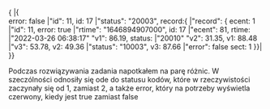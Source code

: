 { |{  
error: false |"id": 11,
id: 17 |"status": "20003",
record:{ |"record": {
ecent: 1 |"id": 11,
error: true |"rtime": "1646894907000",
id: 17 |"ecent": 81,
rtime: |"2022-03-26 06:38:17" "v1": 86.19,
status: |"20010" "v2": 31.35,
v1: 88.48 |"v3": 53.78,
v2: 49.36 |"status": "10003",
v3: 87.66 |"error": false
sect: 1 }}| }}

Podczas rozwiązywania zadania napotkałem na parę różnic. W szeczólności odnosiły się ode do statusu kodów, które w rzeczywistości zaczynały
się od 1, zamiast 2, a także error, który na potrzeby wyświetla czerwony, kiedy jest true zamiast false
